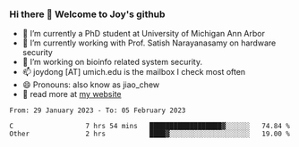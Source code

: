 ### Hi there 👋 Welcome to Joy's github

- 🔭 I’m currently a PhD student at University of Michigan Ann Arbor
- 🌱 I’m currently working with Prof. Satish Narayanasamy on hardware security
- 👯 I’m working on bioinfo related system security. 
- 📫 joydong [AT] umich.edu is the mailbox I check most often
- 😄 Pronouns: also know as jiao_chew
- 💬 read more at [my website](https://joydddd.github.io/)
<!--START_SECTION:waka-->

```text
From: 29 January 2023 - To: 05 February 2023

C                  7 hrs 54 mins   ██████████████████▓░░░░░░   74.84 %
Other              2 hrs           ████▓░░░░░░░░░░░░░░░░░░░░   19.00 %
```

<!--END_SECTION:waka-->
